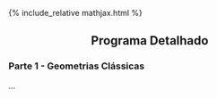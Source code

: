 {% include_relative mathjax.html %}

<h2 align="center"> Programa Detalhado </h2>  


### Parte 1 - Geometrias Clássicas

...
